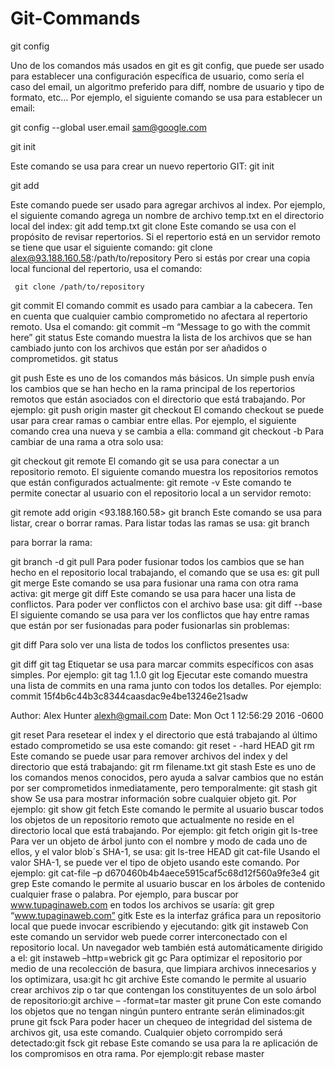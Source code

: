 # Git-Commands

git config

Uno de los comandos más usados en git es git config, que puede ser usado para establecer una configuración específica de usuario, como sería el caso del email, un algoritmo preferido para diff, nombre de usuario y tipo de formato, etc… Por ejemplo, el siguiente comando se usa para establecer un email:

git config --global user.email sam@google.com

git init

Este comando se usa para crear un nuevo repertorio GIT:
git init

git add

Este comando puede ser usado para agregar archivos al index. Por ejemplo, el siguiente comando agrega un nombre de archivo temp.txt en el directorio local del index:
git add temp.txt
git clone
Este comando se usa con el propósito de revisar repertorios. Si el repertorio está en un servidor remoto se tiene que usar el siguiente comando:
git clone alex@93.188.160.58:/path/to/repository
Pero si estás por crear una copia local funcional del repertorio, usa el comando:

     git clone /path/to/repository

git commit
El comando commit es usado para cambiar a la cabecera. Ten en cuenta que cualquier cambio comprometido no afectara al repertorio remoto. Usa el comando:
git commit –m “Message to go with the commit here”
git status
Este comando muestra la lista de los archivos que se han cambiado junto con los archivos que están por ser añadidos o comprometidos.
git status

git push
Este es uno de los comandos más básicos. Un simple push envía los cambios que se han hecho en la rama principal de los repertorios remotos que están asociados con el directorio que está trabajando. Por ejemplo:
git push  origin master
git checkout
El comando checkout se puede usar para crear ramas o cambiar entre ellas. Por ejemplo, el siguiente comando crea una nueva y se cambia a ella:
command git checkout -b <banch-name>
Para cambiar de una rama a otra solo usa:

git checkout <branch-name>
git remote
El comando git se usa para conectar a un repositorio remoto. El siguiente comando muestra los repositorios remotos que están configurados actualmente:
git remote -v
Este comando te permite conectar al usuario con el repositorio local a un servidor remoto:

git remote add origin <93.188.160.58>
git branch
Este comando se usa para listar, crear o borrar ramas. Para listar todas las ramas se usa:
git branch

para borrar la rama:

git branch -d <branch-name>
git pull
Para poder fusionar todos los cambios que se han hecho en el repositorio local trabajando, el comando que se usa es:
git pull
git merge
Este comando se usa para fusionar una rama con otra rama activa:
git merge <branch-name>
git diff
Este comando se usa para hacer una lista de conflictos. Para poder ver conflictos con el archivo base usa:
git diff --base <file-name>
El siguiente comando se usa para ver los conflictos que hay entre ramas que están por ser fusionadas para poder fusionarlas sin problemas:

git diff <source-branch> <target-branch>
Para solo ver una lista de todos los conflictos presentes usa:

git diff
git tag
Etiquetar se usa para marcar commits específicos con asas simples. Por ejemplo:
git tag 1.1.0 <instert-commitID-here>
git log
Ejecutar este comando muestra una lista de commits en una rama junto con todos los detalles. Por ejemplo:
commit 15f4b6c44b3c8344caasdac9e4be13246e21sadw

Author: Alex Hunter <alexh@gmail.com>
Date:   Mon Oct 1 12:56:29 2016 -0600

git reset
Para resetear el index y el directorio que está trabajando al último estado comprometido se usa este comando:
git reset - -hard HEAD
git rm
Este comando se puede usar para remover archivos del index y del directorio que está trabajando:
git rm filename.txt
git stash
Este es uno de los comandos menos conocidos, pero ayuda a salvar cambios que no están por ser comprometidos inmediatamente, pero temporalmente:
git stash
git show
Se usa para mostrar información sobre cualquier objeto git. Por ejemplo:
git show
git fetch
Este comando le permite al usuario buscar todos los objetos de un repositorio remoto que actualmente no reside en el directorio local que está trabajando. Por ejemplo:
git fetch origin
git ls-tree
Para ver un objeto de árbol junto con el nombre y modo de cada uno de ellos, y el valor blob´s SHA-1, se usa:
git ls-tree HEAD
git cat-file
Usando el valor SHA-1, se puede ver el tipo de objeto usando este comando. Por ejemplo:
git cat-file –p d670460b4b4aece5915caf5c68d12f560a9fe3e4
git grep
Este comando le permite al usuario buscar en los árboles de contenido cualquier frase o palabra. Por ejemplo, para buscar por www.tupaginaweb.com en todos los archivos se usaría:
git grep “www.tupaginaweb.com”
gitk
Este es la interfaz gráfica para un repositorio local que puede invocar escribiendo y ejecutando:
gitk
git instaweb
Con este comando un servidor web puede correr interconectado con el repositorio local. Un navegador web también está automáticamente dirigido a el:
git instaweb –http=webrick
git gc
Para optimizar el repositorio por medio de una recolección de basura, que limpiara archivos innecesarios y los optimizara, usa:git hc
git archive
Este comando le permite al usuario crear archivos zip o tar que contengan los constituyentes de un solo árbol de repositorio:git archive – -format=tar master
git prune
Con este comando los objetos que no tengan ningún puntero entrante serán eliminados:git prune
git fsck
Para poder hacer un chequeo de integridad del sistema de archivos git, usa este comando. Cualquier objeto corrompido será detectado:git fsck
git rebase
Este comando se usa para la re aplicación de los compromisos en otra rama. Por ejemplo:git rebase master
